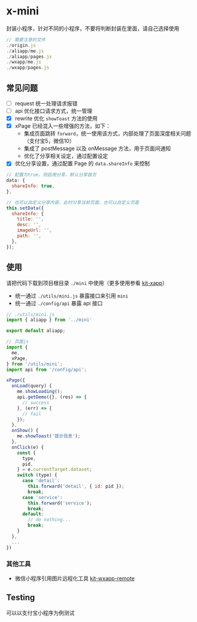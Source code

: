 # x-mini

封装小程序，针对不同的小程序，不要将判断封装在里面，请自己选择使用

```js
// 需要注意的文件
./origin.js
./aliapp/me.js
./aliapp/pages.js
./wxapp/me.js
./wxapp/pages.js
```

## 常见问题

- [ ] request 统一处理请求报错
- [ ] api 优化接口请求方式，统一管理
- [x] rewrite 优化 `showToast` 方法的使用
- [x] xPage 已经混入一些增强的方法，如下：
  - 集成页面跳转 `forward`，统一使用该方式，内部处理了页面深度相关问题（支付宝5，微信10）
  - 集成了 postMessage 以及 onMessage 方法，用于页面间通知
  - 优化了分享相关设定，通过配置设定
- [x] 优化分享设置，通过配置 Page 的 `data.shareInfo` 来控制

```js
// 配置为true，则启用分享，默认分享首页
data: {
  shareInfo: true,
},

// 也可以自定义分享内容，此时分享当前页面，也可以自定义页面
this.setData({
  shareInfo: {
    title: '',
    desc: '',
    imageUrl: '',
    path: '',
  },
});
```

## 使用

请把代码下载到项目根目录 `./mini` 中使用（更多使用参看 [kit-xapp](https://github.com/jskit/kit-xapp)）

- 统一通过 `./utils/mini.js` 暴露接口来引用 `mini`
- 统一通过 `./config/api` 暴露 api 接口

```js
// ./utils/mini.js
import { aliapp } from '../mini'

export default aliapp;
```

```page.js
// 页面js
import {
  me,
  xPage,
} from '/utils/mini';
import api from '/config/api';

xPage({
  onLoad(query) {
    me.showLoading();
    api.getDemo({}, (res) => {
      // success
    }, (err) => {
      // fail
    });
  },
  onShow() {
    me.showToast('提示信息');
  },
  onClick(e) {
    const {
      type,
      pid,
    } = e.currentTarget.dataset;
    switch (type) {
      case 'detail':
        this.forward('detail', { id: pid });
        break;
      case 'service':
        this.forward('service');
        break;
      default:
        // do nothing...
        break;
    }
  },
  ...
})
```

### 其他工具

- 微信小程序引用图片远程化工具 [kit-wxapp-remote](https://github.com/jskit/kit-wxapp-remote)

## Testing

可以以支付宝小程序为例测试

